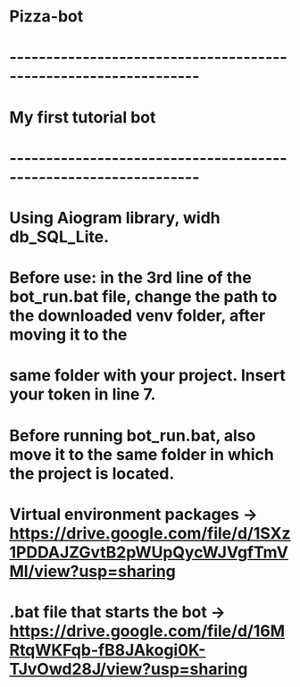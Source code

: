 # Pizza-bot

# ----------------------------------------------------------------
# My first tutorial bot
# ----------------------------------------------------------------
# Using Aiogram library, widh db_SQL_Lite.
#
# Before use: in the 3rd line of the bot_run.bat file, change the path to the downloaded venv folder, after moving it to the 
# same folder with your project. Insert your token in line 7.
# Before running bot_run.bat, also move it to the same folder in which the project is located.
#
# Virtual environment packages -> https://drive.google.com/file/d/1SXz1PDDAJZGvtB2pWUpQycWJVgfTmVMl/view?usp=sharing
# .bat file that starts the bot -> https://drive.google.com/file/d/16MRtqWKFqb-fB8JAkogi0K-TJvOwd28J/view?usp=sharing

